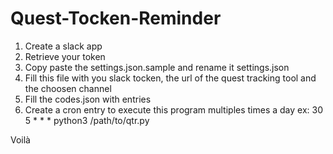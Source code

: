 # Quest-Tocken-Reminder

1. Create a slack app
1. Retrieve your token
1. Copy paste the settings.json.sample and rename it settings.json
1. Fill this file with you slack tocken, the url of the quest tracking tool and the choosen channel
1. Fill the codes.json with entries
1. Create a cron entry to execute this program multiples times a day
ex: 30 5 * * * python3 /path/to/qtr.py

Voilà
